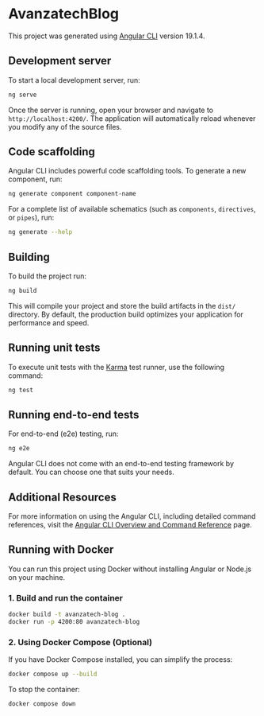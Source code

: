 # AvanzatechBlog

This project was generated using [Angular CLI](https://github.com/angular/angular-cli) version 19.1.4.

## Development server

To start a local development server, run:

```bash
ng serve
```

Once the server is running, open your browser and navigate to `http://localhost:4200/`. The application will automatically reload whenever you modify any of the source files.

## Code scaffolding

Angular CLI includes powerful code scaffolding tools. To generate a new component, run:

```bash
ng generate component component-name
```

For a complete list of available schematics (such as `components`, `directives`, or `pipes`), run:

```bash
ng generate --help
```

## Building

To build the project run:

```bash
ng build
```

This will compile your project and store the build artifacts in the `dist/` directory. By default, the production build optimizes your application for performance and speed.

## Running unit tests

To execute unit tests with the [Karma](https://karma-runner.github.io) test runner, use the following command:

```bash
ng test
```

## Running end-to-end tests

For end-to-end (e2e) testing, run:

```bash
ng e2e
```

Angular CLI does not come with an end-to-end testing framework by default. You can choose one that suits your needs.


## Additional Resources

For more information on using the Angular CLI, including detailed command references, visit the [Angular CLI Overview and Command Reference](https://angular.dev/tools/cli) page.


## Running with Docker
You can run this project using Docker without installing Angular or Node.js on your machine.
### 1. Build and run the container
```bash
docker build -t avanzatech-blog .
docker run -p 4200:80 avanzatech-blog
```

### 2. Using Docker Compose (Optional)
If you have Docker Compose installed, you can simplify the process:
```bash
docker compose up --build
```
To stop the container:
```bash
docker compose down
```

